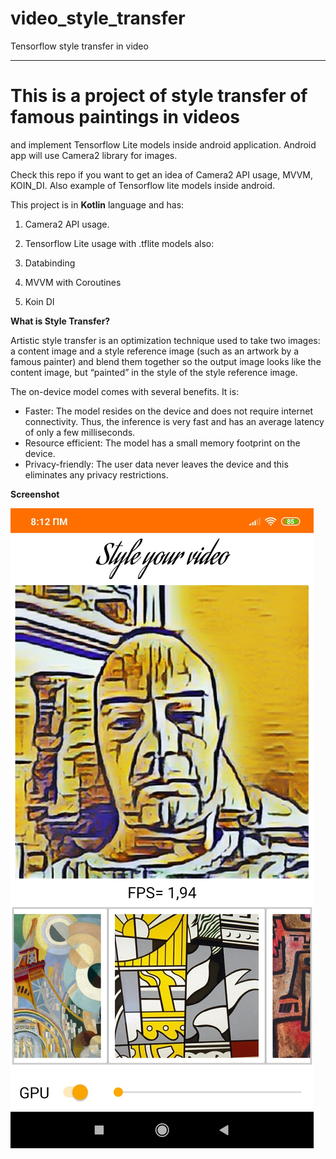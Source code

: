 # video_style_transfer
Tensorflow style transfer in video
____________________________________________________________

# This is a project of style transfer of famous paintings in videos
and implement Tensorflow Lite models inside android application.
Android app will use Camera2 library for images.

Check this repo if you want to get an idea of Camera2 API usage, MVVM, KOIN_DI. Also example of Tensorflow lite models inside android.

This project is in __Kotlin__ language and has:

1) Camera2 API usage.
2) Tensorflow Lite usage with .tflite models
also:

3) Databinding
4) MVVM with Coroutines
5) Koin DI

**What is Style Transfer?**

Artistic style transfer is an optimization technique used to take two images: a content image and a style reference image (such as an artwork by a famous painter) and blend them together so the output image looks like the content image, but “painted” in the style of the style reference image.

The on-device model comes with several benefits. It is:

- Faster: The model resides on the device and does not require internet connectivity. Thus, the inference is very fast and has an average latency of only a few milliseconds.
- Resource efficient: The model has a small memory footprint on the device.
- Privacy-friendly: The user data never leaves the device and this eliminates any privacy restrictions.


**Screenshot**

![](video_style_transfer_myself.jpg)
